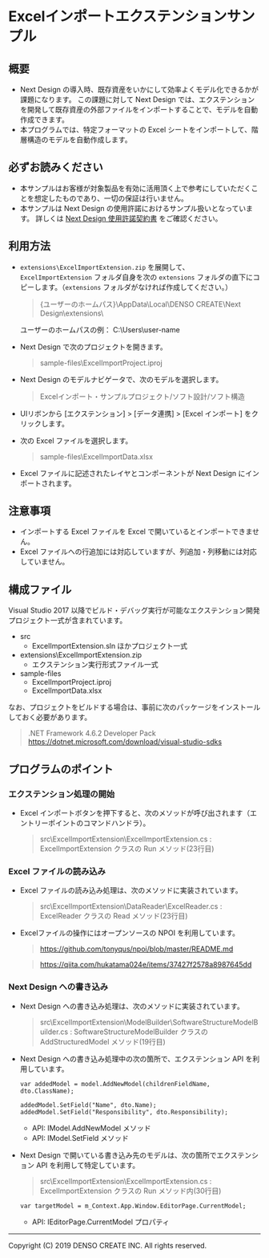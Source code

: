 # Excelインポートエクステンションサンプル

## 概要

* Next Design の導入時、既存資産をいかにして効率よくモデル化できるかが課題になります。
    この課題に対して Next Design では、エクステンションを開発して既存資産の外部ファイルをインポートすることで、モデルを自動作成できます。
* 本プログラムでは、特定フォーマットの Excel シートをインポートして、階層構造のモデルを自動作成します。

## 必ずお読みください

* 本サンプルはお客様が対象製品を有効に活用頂く上で参考にしていただくことを想定したものであり、一切の保証は行いません。
* 本サンプルは Next Design の使用許諾におけるサンプル扱いとなっています。
    詳しくは [Next Design 使用許諾契約書](https://www.nextdesign.app/agreements/LicenseAgreement.pdf) をご確認ください。

## 利用方法

* `extensions\ExcelImportExtension.zip` を展開して、`ExcelImportExtension` フォルダ自身を次の `extensions` フォルダの直下にコピーします。（`extensions` フォルダがなければ作成してください。）

    > {ユーザーのホームパス}\AppData\Local\DENSO CREATE\Next Design\extensions\

    ユーザーのホームパスの例： C:\Users\user-name

* Next Design で次のプロジェクトを開きます。

    > sample-files\ExcelImportProject.iproj

* Next Design のモデルナビゲータで、次のモデルを選択します。

    > Excelインポート・サンプルプロジェクト/ソフト設計/ソフト構造

* UIリボンから [エクステンション] > [データ連携] > [Excel インポート] をクリックします。
* 次の Excel ファイルを選択します。

    > sample-files\ExcelImportData.xlsx

* Excel ファイルに記述されたレイヤとコンポーネントが Next Design にインポートされます。

## 注意事項

* インポートする Excel ファイルを Excel で開いているとインポートできません。
* Excel ファイルへの行追加には対応していますが、列追加・列移動には対応していません。

## 構成ファイル

Visual Studio 2017 以降でビルド・デバッグ実行が可能なエクステンション開発プロジェクト一式が含まれています。

* src
    * ExcelImportExtension.sln ほかプロジェクト一式
* extensions\ExcelImportExtension.zip
    * エクステンション実行形式ファイル一式
* sample-files
    * ExcelImportProject.iproj
    * ExcelImportData.xlsx

なお、プロジェクトをビルドする場合は、事前に次のパッケージをインストールしておく必要があります。

> .NET Framework 4.6.2 Developer Pack  
> <https://dotnet.microsoft.com/download/visual-studio-sdks>

## プログラムのポイント

### エクステンション処理の開始

* Excel インポートボタンを押下すると、次のメソッドが呼び出されます（エントリーポイントのコマンドハンドラ）。

    > src\ExcelImportExtension\ExcelImportExtension.cs : ExcelImportExtension クラスの Run メソッド(23行目)

### Excel ファイルの読み込み

* Excel ファイルの読み込み処理は、次のメソッドに実装されています。

    > src\ExcelImportExtension\DataReader\ExcelReader.cs : ExcelReader クラスの Read メソッド(23行目)

* Excelファイルの操作にはオープンソースの NPOI を利用しています。

    > https://github.com/tonyqus/npoi/blob/master/README.md

    > https://qiita.com/hukatama024e/items/37427f2578a8987645dd

### Next Design への書き込み

* Next Design への書き込み処理は、次のメソッドに実装されています。

    > src\ExcelImportExtension\ModelBuilder\SoftwareStructureModelBuilder.cs : SoftwareStructureModelBuilder クラスの AddStructuredModel メソッド(19行目)

* Next Design への書き込み処理中の次の箇所で、エクステンション API を利用しています。

    ```
    var addedModel = model.AddNewModel(childrenFieldName, dto.ClassName);

    addedModel.SetField("Name", dto.Name);
    addedModel.SetField("Responsibility", dto.Responsibility);
    ```

    * API: IModel.AddNewModel メソッド
    * API: IModel.SetField メソッド

* Next Design で開いている書き込み先のモデルは、次の箇所でエクステンション API を利用して特定しています。

    > src\ExcelImportExtension\ExcelImportExtension.cs : ExcelImportExtension クラスの Run メソッド内(30行目)

    ```
    var targetModel = m_Context.App.Window.EditorPage.CurrentModel;
    ```

    * API: IEditorPage.CurrentModel プロパティ

----
Copyright (C) 2019 DENSO CREATE INC. All rights reserved.
